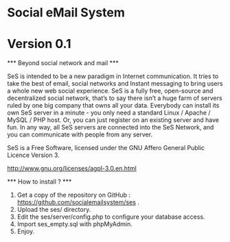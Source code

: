 Social eMail System
===
Version 0.1
==



*** Beyond social network and mail ***


SeS is intended to be a new paradigm in Internet communication.
It tries to take the best of email, social networks and Instant messaging to bring users a whole new web social experience.
SeS is a fully free, open-source and decentralized social network, that’s to say there isn’t a huge farm of servers ruled by one big company that owns all your data.
Everybody can install its own SeS server in a minute - you only need a standard Linux / Apache / MySQL / PHP host. Or, you can just register on an existing server and have fun.
In any way, all SeS servers are connected into the SeS Network, and you can communicate with people from any server.


SeS is a Free Software, licensed under the GNU Affero General Public Licence Version 3.

http://www.gnu.org/licenses/agpl-3.0.en.html



*** How to install ? ***


1) Get a copy of the repository on GitHub : https://github.com/socialemailsystem/ses .
2) Upload the ses/ directory.
3) Edit the ses/server/config.php to configure your database access.
4) Import ses_empty.sql with phpMyAdmin.
5) Enjoy.

